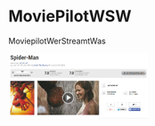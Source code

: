 # MoviePilotWSW
MoviepilotWerStreamtWas

<img src="https://github.com/Foso/foso.github.io/blob/master/img/MoviePilotWSWvorher.png" width="250px"/>
